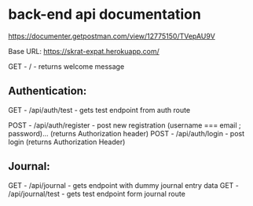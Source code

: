 # back-end api documentation

https://documenter.getpostman.com/view/12775150/TVepAU9V

Base URL: https://skrat-expat.herokuapp.com/

GET - / - returns welcome message

## Authentication:

GET - /api/auth/test - gets test endpoint from auth route

POST - /api/auth/register - post new registration (username === email ; password)... (returns Authorization header)
POST - /api/auth/login - post login (returns Authorization Header)

## Journal:

GET - /api/journal - gets endpoint with dummy journal entry data
GET - /api/journal/test - gets test endpoint form journal route
